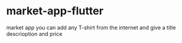 # market-app-flutter
market app you can add any T-shirt from the internet and give a title descrioption and price 

